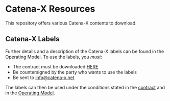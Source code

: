 # Catena-X Resources

This repository offers various Catena-X contents to download.

## Catena-X Labels

Further details and a description of the Catena-X labels can be found in the Operating Model. To use the labels, you *must*:

- The contract must be downloaded [HERE](https://github.com/catenax-eV/cx-resources)
- Be countersigned by the party who wants to use the labels
- Be sent to [info@catena-x.net](mailto:info@catena-x.net)

The labels can then be used under the conditions stated in the [contract](https://github.com/catenax-eV/cx-resources) and in the [Operating Model](https://catenax-ev.github.io/docs/next/operating-model/how-data-space-governance#catena-x-labels).
